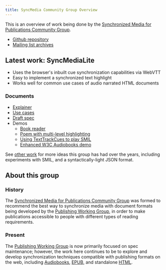 ```yaml
---
title: SyncMedia Community Group Overview
---
```

This is an overview of work being done by the [Synchronized Media for Publications Community Group](#about-this-group). 

* [Github repository](https://github.com/w3c/sync-media-pub)
* [Mailing list archives](https://lists.w3.org/Archives/Public/public-sync-media-pub/)


## Latest work: SyncMediaLite

* Uses the browser's inbuilt cue synchronization capabilities via WebVTT
* Easy to implement a synchronized text highlight
* Works well for common use cases of audio narrated HTML documents

### Documents

* [Explainer](/explainer)
* [Use cases](/use-cases)
* [Draft spec](/sync-media-lite)
* Demos
  * [Book reader](TODO)
  * [Poem with multi-level highlighting](/demos/raven/index.html)
  * [Using TextTrackCues to play SMIL](https://github.com/marisademeglio/mo-player)
  * [Enhanced W3C Audiobooks demo](https://github.com/marisademeglio/worlds-best-audiobook/tree/webvtt-experiment)

See [other work](https://github.com/w3c/sync-media-pub/tree/main/other-work) for more ideas this group has had over the years, including experiments with SMIL, and a syntactically-light JSON format. 

## About this group

### History
The [Synchronized Media for Publications Community Group](https://www.w3.org/community/sync-media-pub/) was formed to recommend the best way to synchronize media with document formats being developed by the
[Publishing Working Group](https://www.w3.org/publishing/groups/publ-wg/), in order to make publications accessible to people with different types of reading requirements.

### Present
The [Publishing Working Group](https://www.w3.org/publishing/groups/publ-wg/) is now primarily focused on spec maintenance; however, the work here continues to be to explore and develop synchronization techniques compatible with publishing formats on the web, including [Audiobooks](https://www.w3.org/TR/audiobooks/), [EPUB](https://www.w3.org/publishing/groups/epub-wg/), and standalone [HTML](https://www.w3.org/html/).

  

